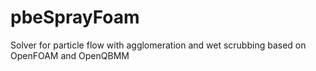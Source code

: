 # pbeSprayFoam
Solver for particle flow with agglomeration and wet scrubbing based on OpenFOAM and OpenQBMM
